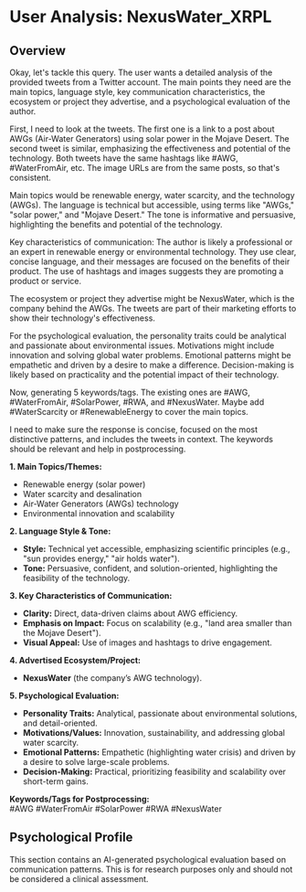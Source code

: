 # User Analysis: NexusWater_XRPL

## Overview

<think>
Okay, let's tackle this query. The user wants a detailed analysis of the provided tweets from a Twitter account. The main points they need are the main topics, language style, key communication characteristics, the ecosystem or project they advertise, and a psychological evaluation of the author.

First, I need to look at the tweets. The first one is a link to a post about AWGs (Air-Water Generators) using solar power in the Mojave Desert. The second tweet is similar, emphasizing the effectiveness and potential of the technology. Both tweets have the same hashtags like #AWG, #WaterFromAir, etc. The image URLs are from the same posts, so that's consistent.

Main topics would be renewable energy, water scarcity, and the technology (AWGs). The language is technical but accessible, using terms like "AWGs," "solar power," and "Mojave Desert." The tone is informative and persuasive, highlighting the benefits and potential of the technology.

Key characteristics of communication: The author is likely a professional or an expert in renewable energy or environmental technology. They use clear, concise language, and their messages are focused on the benefits of their product. The use of hashtags and images suggests they are promoting a product or service.

The ecosystem or project they advertise might be NexusWater, which is the company behind the AWGs. The tweets are part of their marketing efforts to show their technology's effectiveness.

For the psychological evaluation, the personality traits could be analytical and passionate about environmental issues. Motivations might include innovation and solving global water problems. Emotional patterns might be empathetic and driven by a desire to make a difference. Decision-making is likely based on practicality and the potential impact of their technology.

Now, generating 5 keywords/tags. The existing ones are #AWG, #WaterFromAir, #SolarPower, #RWA, and #NexusWater. Maybe add #WaterScarcity or #RenewableEnergy to cover the main topics.

I need to make sure the response is concise, focused on the most distinctive patterns, and includes the tweets in context. The keywords should be relevant and help in postprocessing.
</think>

**1. Main Topics/Themes:**  
- Renewable energy (solar power)  
- Water scarcity and desalination  
- Air-Water Generators (AWGs) technology  
- Environmental innovation and scalability  

**2. Language Style & Tone:**  
- **Style:** Technical yet accessible, emphasizing scientific principles (e.g., "sun provides energy," "air holds water").  
- **Tone:** Persuasive, confident, and solution-oriented, highlighting the feasibility of the technology.  

**3. Key Characteristics of Communication:**  
- **Clarity:** Direct, data-driven claims about AWG efficiency.  
- **Emphasis on Impact:** Focus on scalability (e.g., "land area smaller than the Mojave Desert").  
- **Visual Appeal:** Use of images and hashtags to drive engagement.  

**4. Advertised Ecosystem/Project:**  
- **NexusWater** (the company’s AWG technology).  

**5. Psychological Evaluation:**  
- **Personality Traits:** Analytical, passionate about environmental solutions, and detail-oriented.  
- **Motivations/Values:** Innovation, sustainability, and addressing global water scarcity.  
- **Emotional Patterns:** Empathetic (highlighting water crisis) and driven by a desire to solve large-scale problems.  
- **Decision-Making:** Practical, prioritizing feasibility and scalability over short-term gains.  

**Keywords/Tags for Postprocessing:**  
#AWG #WaterFromAir #SolarPower #RWA #NexusWater

## Psychological Profile

This section contains an AI-generated psychological evaluation based on communication patterns. This is for research purposes only and should not be considered a clinical assessment.